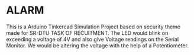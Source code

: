 # ALARM
This is a Arduino Tinkercad Simulation Project based on security theme made for SR-DTU TASK OF RECUITMENT. The LED would blink on exceeding a voltage of 4V and also give Voltage readings on the Serial Monitor. We would be altering the voltage with the help of a Potentiometer. 
